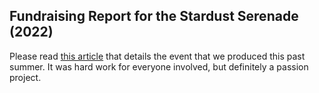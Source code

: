 ## Fundraising Report for the Stardust Serenade (2022)

Please read <a href="https://stlgives.org/eichenberger-music-scholarship/">this article</a> that details the event that we produced this past summer. It was hard work for everyone involved, but definitely a passion project. 
